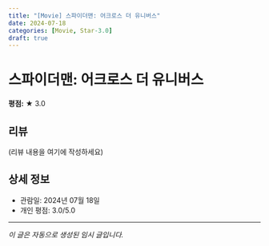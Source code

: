 ```yaml
---
title: "[Movie] 스파이더맨: 어크로스 더 유니버스"
date: 2024-07-18
categories: [Movie, Star-3.0]
draft: true
---
```


# 스파이더맨: 어크로스 더 유니버스

**평점:** ★ 3.0

## 리뷰

(리뷰 내용을 여기에 작성하세요)

## 상세 정보

- 관람일: 2024년 07월 18일
- 개인 평점: 3.0/5.0

---

*이 글은 자동으로 생성된 임시 글입니다.*
